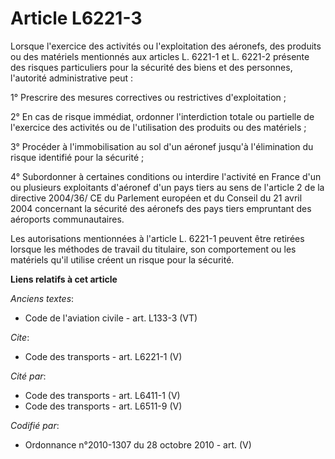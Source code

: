 # Article L6221-3

Lorsque l'exercice des activités ou l'exploitation des aéronefs, des produits ou des matériels mentionnés aux articles L.
6221-1 et L. 6221-2 présente des risques particuliers pour la sécurité des biens et des personnes, l'autorité administrative
peut : 

1° Prescrire des mesures correctives ou restrictives d'exploitation ; 

2° En cas de risque immédiat, ordonner l'interdiction totale ou partielle de l'exercice des activités ou de l'utilisation des
produits ou des matériels ; 

3° Procéder à l'immobilisation au sol d'un aéronef jusqu'à l'élimination du risque identifié pour la sécurité ; 

4° Subordonner à certaines conditions ou interdire l'activité en France d'un ou plusieurs exploitants d'aéronef d'un pays
tiers au sens de l'article 2 de la directive 2004/36/ CE du Parlement européen et du Conseil du 21 avril 2004 concernant la
sécurité des aéronefs des pays tiers empruntant des aéroports communautaires. 

Les autorisations mentionnées à l'article L. 6221-1 peuvent être retirées lorsque les méthodes de travail du titulaire, son
comportement ou les matériels qu'il utilise créent un risque pour la sécurité.

**Liens relatifs à cet article**

_Anciens textes_:

  - Code de l'aviation civile - art. L133-3 (VT)

_Cite_:

  - Code des transports - art. L6221-1 (V)

_Cité par_:

  - Code des transports - art. L6411-1 (V)
  - Code des transports - art. L6511-9 (V)

_Codifié par_:

  - Ordonnance n°2010-1307 du 28 octobre 2010 - art. (V)
